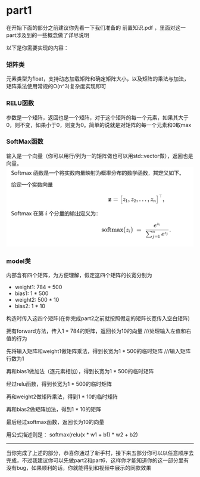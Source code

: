# part1
在开始下面的部分之前建议你先看一下我们准备的 前置知识.pdf ，里面对这一part涉及到的一些概念做了详尽说明

以下是你需要实现的内容：

### 矩阵类
元素类型为float，支持动态加载矩阵和确定矩阵大小，以及矩阵的乘法与加法，矩阵乘法使用常规的O(n^3)复杂度实现即可

### RELU函数
参数是一个矩阵，返回也是一个矩阵，对于这个矩阵的每一个元素，如果其大于0，则不变，如果小于0，则变为0。简单的说就是对矩阵的每一个元素和0取max

### SoftMax函数
输入是一个向量（你可以用行/列为一的矩阵做也可以用std::vector做），返回也是向量。![](imgs/image.png)

### model类
内部含有四个矩阵，为方便理解，假定这四个矩阵的长宽分别为
- weight1: 784 * 500
- bias1: 1 * 500
- weight2: 500 * 10
- bias2: 1 * 10

构造时传入这四个矩阵(在你完成part2之前就按照假定的矩阵长宽传入空白矩阵)

拥有forward方法，传入1 * 784的矩阵，返回长为10的向量  ///处理输入左值和右值的行为

先将输入矩阵和weight1做矩阵乘法，得到长宽为1 * 500的临时矩阵  ///输入矩阵行数为1

再和bias1做加法（逐元素相加），得到长宽为1 * 500的临时矩阵

经过relu函数，得到长宽为1 * 500的临时矩阵

再和weight2做矩阵乘法，得到1 * 10的临时矩阵

再和bias2做矩阵加法，得到1 * 10的矩阵

最后经过softmax函数，返回长为10的向量

用公式描述则是： softmax(relu(x * w1 + b1) * w2 + b2)

---
当你完成了上述的部分，恭喜你通过了新手村，接下来五部分你可以以任意顺序去完成，不过我建议你可以先做part2和part6，这样你才能知道你的这一部分里有没有bug，如果顺利的话，你就能得到和视频中展示的同款效果